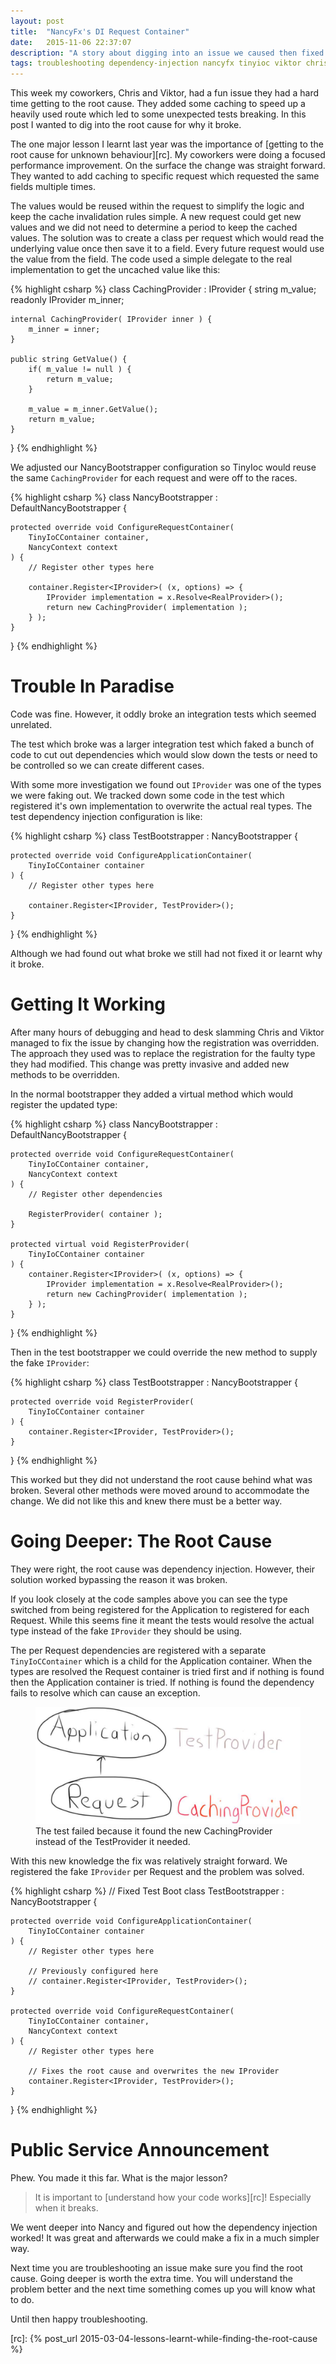 ```yaml
---
layout: post
title:  "NancyFx's DI Request Container"
date:   2015-11-06 22:37:07
description: "A story about digging into an issue we caused then fixed with NancyFX and TinyIoC"
tags: troubleshooting dependency-injection nancyfx tinyioc viktor chris
---
```


This week my coworkers, Chris and Viktor, had a fun issue they had a hard time
getting to the root cause. They added some caching to speed up a heavily used
route which led to some unexpected tests breaking. In this post I wanted to dig
into the root cause for why it broke.

The one major lesson I learnt last year was the importance of
[getting to the root cause for unknown behaviour][rc]. My coworkers were doing
a focused performance improvement. On the surface the change was straight
forward. They wanted to add caching to specific request which requested the
same fields multiple times.

The values would be reused within the request to simplify the logic and keep
the cache invalidation rules simple. A new request could get new values and
we did not need to determine a period to keep the cached values. The solution
was to create a class per request which would read the underlying value once
then save it to a field. Every future request would use the value from the
field. The code used a simple delegate to the real implementation to get the
uncached value like this:

{% highlight csharp %}
class CachingProvider : IProvider {
    string m_value;
    readonly IProvider m_inner;

    internal CachingProvider( IProvider inner ) {
        m_inner = inner;
    }

    public string GetValue() {
        if( m_value != null ) {
            return m_value;
        }

        m_value = m_inner.GetValue();
        return m_value;
    }
}
{% endhighlight %}

We adjusted our NancyBootstrapper configuration so TinyIoc would reuse
the same ``CachingProvider`` for each request and were off to the races.

{% highlight csharp %}
class NancyBootstrapper : DefaultNancyBootstrapper {

    protected override void ConfigureRequestContainer(
        TinyIoCContainer container,
        NancyContext context
    ) {
        // Register other types here

        container.Register<IProvider>( (x, options) => {
            IProvider implementation = x.Resolve<RealProvider>();
            return new CachingProvider( implementation );
        } );
    }
}
{% endhighlight %}

Trouble In Paradise
===============================================================================

Code was fine. However, it oddly broke an integration tests which seemed unrelated.

The test which broke was a larger integration test which faked a bunch of code
to cut out dependencies which would slow down the tests or need to be
controlled so we can create different cases.

With some more investigation we found out ``IProvider`` was one of the types we
were faking out. We tracked down some code in the test which registered it's
own implementation to overwrite the actual real types. The test dependency
injection configuration is like:

{% highlight csharp %}
class TestBootstrapper : NancyBootstrapper {

    protected override void ConfigureApplicationContainer(
        TinyIoCContainer container
    ) {
        // Register other types here

        container.Register<IProvider, TestProvider>();
    }
}
{% endhighlight %}

Although we had found out what broke we still had not fixed it or learnt why
it broke.


Getting It Working
===============================================================================

After many hours of debugging and head to desk slamming Chris and Viktor managed
to fix the issue by changing how the registration was overridden. The approach
they used was to replace the registration for the faulty type they had modified.
This change was pretty invasive and added new methods to be overridden.

In the normal bootstrapper they added a virtual method which would
register the updated type:

{% highlight csharp %}
class NancyBootstrapper : DefaultNancyBootstrapper {

    protected override void ConfigureRequestContainer(
        TinyIoCContainer container,
        NancyContext context
    ) {
        // Register other dependencies

        RegisterProvider( container );
    }

    protected virtual void RegisterProvider(
        TinyIoCContainer container
    ) {
        container.Register<IProvider>( (x, options) => {
            IProvider implementation = x.Resolve<RealProvider>();
            return new CachingProvider( implementation );
        } );
    }
}
{% endhighlight %}

Then in the test bootstrapper we could override the new method to supply the
fake ``IProvider``:

{% highlight csharp %}
class TestBootstrapper : NancyBootstrapper {

    protected override void RegisterProvider(
        TinyIoCContainer container
    ) {
        container.Register<IProvider, TestProvider>();
    }
}
{% endhighlight %}

This worked but they did not understand the root cause behind what was broken.
Several other methods were moved around to accommodate the change. We did not
like this and knew there must be a better way.

Going Deeper: The Root Cause
===============================================================================

They were right, the root cause was dependency injection. However, their
solution worked bypassing the reason it was broken.

If you look closely at the code samples above you can see the type switched
from being registered for the Application to registered for each Request. While
this seems fine it meant the tests would resolve the actual type instead of the
fake ``IProvider`` they should be using.

The per Request dependencies are registered with a separate
``TinyIoCContainer`` which is a child for the Application container. When the
types are resolved the Request container is tried first and if nothing is found
then the Application container is tried. If nothing is found the dependency
fails to resolve which can cause an exception.

<figure class="image-center">
	<img
		src="/images/di-levels.jpg"
		alt="An image of the Application and Request containers with the TestProvider and CachingProvider respectively beside them">
	<figcaption>
		The test failed because it found the new CachingProvider instead of the TestProvider it needed.
	</figcaption>
</figure>

With this new knowledge the fix was relatively straight forward. We registered
the fake ``IProvider`` per Request and the problem was solved.

{% highlight csharp %}
// Fixed Test Boot
class TestBootstrapper : NancyBootstrapper {

    protected override void ConfigureApplicationContainer(
        TinyIoCContainer container
    ) {
        // Register other types here

        // Previously configured here
        // container.Register<IProvider, TestProvider>();
    }

    protected override void ConfigureRequestContainer(
        TinyIoCContainer container,
        NancyContext context
    ) {
        // Register other types here

        // Fixes the root cause and overwrites the new IProvider
        container.Register<IProvider, TestProvider>();
    }
}
{% endhighlight %}

Public Service Announcement
===============================================================================

Phew. You made it this far. What is the major lesson?

> It is important to [understand how your code works][rc]!
> Especially when it breaks.

We went deeper into Nancy and figured out how the dependency injection worked!
It was great and afterwards we could make a fix in a much simpler way.

Next time you are troubleshooting an issue make sure you find the root cause.
Going deeper is worth the extra time. You will understand the problem better
and the next time something comes up you will know what to do.

Until then happy troubleshooting.

[rc]: {% post_url 2015-03-04-lessons-learnt-while-finding-the-root-cause %}